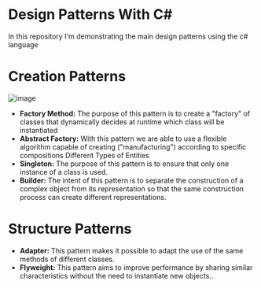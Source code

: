 # Design Patterns With C#
In this repository I'm demonstrating the main design patterns using the c# language

# Creation Patterns
![image](https://user-images.githubusercontent.com/8452986/163660864-3cc9e9ad-4235-4207-866d-8c6cd3617ee8.png)
- **Factory Method:** The purpose of this pattern is to create a "factory" of classes that dynamically decides at runtime which class will be instantiated
- **Abstract Factory:** With this pattern we are able to use a flexible algorithm capable of creating ("manufacturing") according to specific compositions Different Types of Entities
- **Singleton:** The purpose of this pattern is to ensure that only one instance of a class is used.
- **Builder:** The intent of this pattern is to separate the construction of a complex object from its representation so that the same construction process can create different representations.

# Structure Patterns
- **Adapter:** This pattern makes it possible to adapt the use of the same methods of different classes.
- **Flyweight:** This pattern aims to improve performance by sharing similar characteristics without the need to instantiate new objects..
